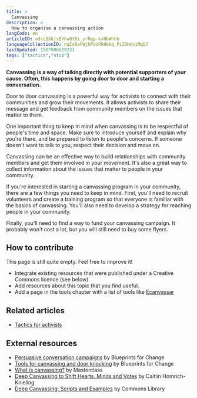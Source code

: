 ```yaml
---
title: >
  Canvassing
description: >
  How to organise a canvassing action
langCode: en
articleID: a3cL5X6jsEVhw0t5i_yrNqp-kxNbWhhb
languageCollectionID: nqIs8ahWjhPoVPR0kkq_PiZOHdviMgD7
lastUpdated: 1587906629231
tags: ["tactics","stub"]
---
```


**Canvassing is a way of talking directly with potential supporters of your cause. Often, this happens by going door to door and starting a conversation.**

Door to door canvassing is a powerful way for activists to connect with their communities and grow their movements. It allows activists to share their message and get feedback from community members on the issues that matter to them.

One important thing to keep in mind when canvassing is to be respectful of people's time and space. Make sure to introduce yourself and explain why you're there, and be prepared to listen to people's concerns. If someone doesn't want to talk to you, respect their decision and move on.

Canvassing can be an effective way to build relationships with community members and get them involved in your movement. It's also a great way to collect information about the issues that matter to people in your community.

If you're interested in starting a canvassing program in your community, there are a few things you need to keep in mind. First, you'll need to recruit volunteers and create a training program so that everyone is familiar with the basics of canvassing. You'll also need to develop a strategy for reaching people in your community.

Finally, you'll need to find a way to fund your canvassing campaign. It probably won't cost a lot, but you will still need to buy some flyers.

## How to contribute

This page is still quite empty. Feel free to improve it!

-   Integrate existing resources that were published under a Creative Commons licence (see below).
-   Add resources about this topic that you find useful.
-   Add a page in the tools chapter with a list of tools like [Ecanvassar](https://www.ecanvasser.com/)

## Related articles

-   [Tactics for activists](/tactics)

## External resources

-   [Persuasive conversation campaigns](https://blueprintsfc.org/guide/persuasive-conversation-campaigns/) by Blueprints for Change
-   [Tools for canvassing and door knocking](https://blueprintsfc.org/guide/canvassing-and-door-knocking-tools-roundup/) by Blueprints for Change
-   [What is canvassing?](https://www.masterclass.com/articles/what-is-canvassing-learn-about-the-campaign-technique#how-does-canvassing-work) by Masterclass
-   [Deep Canvassing to Shift Hearts, Minds and Votes](https://commonslibrary.org/deep-canvassing-to-shift-hearts-mind-and-votes/) by Caitlin Homrich-Knieling
-   [Deep Canvassing: Scripts and Examples](https://commonslibrary.org/deep-canvassing-scripts-and-examples/) by Commons Library